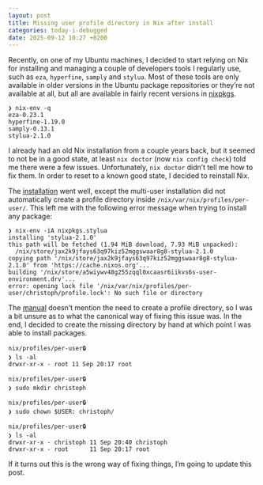 ```yaml
---
layout: post
title: Missing user profile directory in Nix after install
categories: today-i-debugged
date: 2025-09-12 10:27 +0200
---
```

Recently, on one of my Ubuntu machines, I decided to start relying on Nix for
installing and managing a couple of developers tools I regularly use, such as
`eza`, `hyperfine`, `samply` and `stylua`. Most of these tools are only
available in older versions in the Ubuntu package repositories or they’re not
available at all, but all are available in fairly recent versions in
[nixpkgs][nixpkgs].

```
❯ nix-env -q
eza-0.23.1
hyperfine-1.19.0
samply-0.13.1
stylua-2.1.0
```

I already had an old Nix installation from a couple years back, but it seemed
to not be in a good state, at least `nix doctor` (now `nix config check`) told
me there were a few issues. Unfortunately, `nix doctor` didn’t tell me how to
fix them. In order to reset to a known good state, I decided to reinstall Nix.

The [installation][installation] went well, except the multi-user installation
did not automatically create a profile directory inside
`/nix/var/nix/profiles/per-user/`. This left me with the following error
message when trying to install any package:

```
❯ nix-env -iA nixpkgs.stylua
installing 'stylua-2.1.0'
this path will be fetched (1.94 MiB download, 7.93 MiB unpacked):
  /nix/store/jax2k9jfays63q97kiz52mggswaar8g8-stylua-2.1.0
copying path '/nix/store/jax2k9jfays63q97kiz52mggswaar8g8-stylua-2.1.0' from 'https://cache.nixos.org'...
building '/nix/store/a5wiywv48g255zqql0xcaasr6iikvs6s-user-environment.drv'...
error: opening lock file '/nix/var/nix/profiles/per-user/christoph/profile.lock': No such file or directory
```

The [manual][installation] doesn’t mention the need to create a profile
directory, so I was a bit unsure as to what the canonical way of fixing this
issue was. In the end, I decided to create the missing directory by hand at
which point I was able to install packages.

```
nix/profiles/per-user🔒
❯ ls -al
drwxr-xr-x - root 11 Sep 20:17 root

nix/profiles/per-user🔒
❯ sudo mkdir christoph

nix/profiles/per-user🔒
❯ sudo chown $USER: christoph/

nix/profiles/per-user🔒
❯ ls -al
drwxr-xr-x - christoph 11 Sep 20:40 christoph
drwxr-xr-x - root      11 Sep 20:17 root
```

If it turns out this is the wrong way of fixing things, I’m going to update
this post.

[installation]: https://nix.dev/manual/nix/2.30/installation/installing-binary.html
[nixpkgs]: https://search.nixos.org/packages
[nix-package-manager]: https://nixos.wiki/wiki/Nix_package_manager
